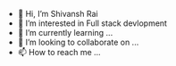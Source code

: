 - 👋 Hi, I’m Shivansh Rai
- 👀 I’m interested in Full stack devlopment 
- 🌱 I’m currently learning ...
- 💞️ I’m looking to collaborate on ...
- 📫 How to reach me ...

<!---
SHIVANSH211703/SHIVANSH211703 is a ✨ special ✨ repository because its `README.md` (this file) appears on your GitHub profile.
You can click the Preview link to take a look at your changes.
--->
